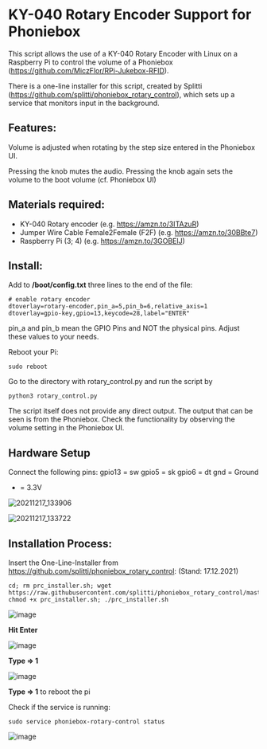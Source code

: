 # KY-040 Rotary Encoder Support for Phoniebox

This script allows the use of a KY-040 Rotary Encoder with Linux on a Raspberry Pi to control the volume of a Phoniebox (https://github.com/MiczFlor/RPi-Jukebox-RFID).

There is a one-line installer for this script, created by Splitti (https://github.com/splitti/phoniebox_rotary_control), which sets up a service that monitors input in the background.

## Features:

Volume is adjusted when rotating by the step size entered in the Phoniebox UI.

Pressing the knob mutes the audio.
Pressing the knob again sets the volume to the boot volume (cf. Phoniebox UI)

## Materials required:

* KY-040 Rotary encoder (e.g. https://amzn.to/3ITAzuR)
* Jumper Wire Cable Female2Female (F2F) (e.g. https://amzn.to/30BBte7)
* Raspberry Pi (3; 4) (e.g. https://amzn.to/3GOBElJ)


## Install:

Add to **/boot/config.txt** three lines to the end of the file:
```
# enable rotary encoder
dtoverlay=rotary-encoder,pin_a=5,pin_b=6,relative_axis=1
dtoverlay=gpio-key,gpio=13,keycode=28,label="ENTER"
```

pin_a and pin_b mean the GPIO Pins and NOT the physical pins. Adjust these values to your needs.

Reboot your Pi:
```
sudo reboot
```

Go to the directory with rotary_control.py and run the script by
```
python3 rotary_control.py
```
The script itself does not provide any direct output. The output that can be seen is from the Phoniebox. 
Check the functionality by observing the volume setting in the Phoniebox UI. 

## Hardware Setup
Connect the following pins:
gpio13 = sw
gpio5 = sk
gpio6 = dt
gnd =  Ground
+ = 3.3V

![20211217_133906](https://user-images.githubusercontent.com/7900120/146546416-24b9c812-90a5-49e3-a687-e497caf94bb8.jpg)

![20211217_133722](https://user-images.githubusercontent.com/7900120/146546368-8f4df24d-c556-412e-b913-08a820b77a4c.jpg)

## Installation Process:

Insert the One-Line-Installer from https://github.com/splitti/phoniebox_rotary_control: (Stand: 17.12.2021)
```
cd; rm prc_installer.sh; wget https://raw.githubusercontent.com/splitti/phoniebox_rotary_control/master/scripts/install/prc_installer.sh; chmod +x prc_installer.sh; ./prc_installer.sh
```
![image](https://user-images.githubusercontent.com/7900120/146546938-25b71229-8333-4d69-ab8a-e4d8d1b9554b.png)

**Hit Enter**

![image](https://user-images.githubusercontent.com/7900120/146546979-81f25d52-3e11-4d21-bdeb-a568bada1857.png)

**Type => 1**

![image](https://user-images.githubusercontent.com/7900120/146547084-6a8e5f72-e593-4212-ba1a-f7e3d10cf52d.png)

**Type => 1** to reboot the pi

Check if the service is running:
```
sudo service phoniebox-rotary-control status
```

![image](https://user-images.githubusercontent.com/7900120/146547397-39d0074b-4330-4f54-8a06-52f1a70fb325.png)
